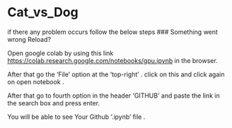 # Cat_vs_Dog

if there any problem occurs follow the below steps ### Something went wrong Reload?

Open google colab by using this link https://colab.research.google.com/notebooks/gpu.ipynb in the browser.

After that go the ‘File’ option at the ‘top-right’ . click on this and click again on open notebook . 

After that go to fourth option in the header ‘GITHUB’ and paste the link in the search box and press enter. 

You will be able to see Your Github ‘.ipynb’ file .

